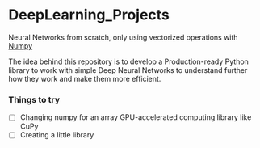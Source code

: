 # DeepLearning_Projects

Neural Networks from scratch, only using vectorized operations with [Numpy](https://numpy.org/)

The idea behind this repository is to develop a Production-ready Python library to work with simple Deep Neural Networks to understand
further how they work and make them more efficient.

### Things to try

- [ ] Changing numpy for an array GPU-accelerated computing library like CuPy
- [ ] Creating a little library
